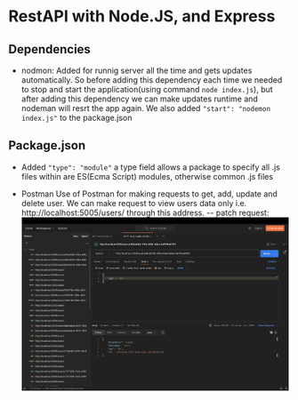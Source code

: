 # RestAPI with Node.JS, and Express

## Dependencies

- nodmon: Added for runnig server all the time and gets updates automatically. So before adding this dependency each time we needed to stop and start the application(using command `node index.js`), but after adding this dependency we can make updates runtime and nodeman will resrt the app again. We also added `"start": "nodemon index.js"` to the package.json

## Package.json

- Added `"type": "module"` a type field allows a package to specify all .js files within are ES(Ecma Script) modules, otherwise common .js files

- Postman
  Use of Postman for making requests to get, add, update and delete user. We can make request to view users data only i.e. http://localhost:5005/users/ through this address.
  -- patch request: ![postman image](./assets/patchUserData.png)
